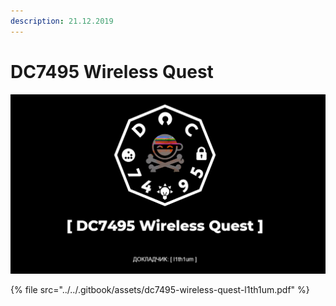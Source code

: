 ```yaml
---
description: 21.12.2019
---
```


# DC7495 Wireless Quest

![](../../.gitbook/assets/image%20%2833%29.png)

{% file src="../../.gitbook/assets/dc7495-wireless-quest-l1th1um.pdf" %}



